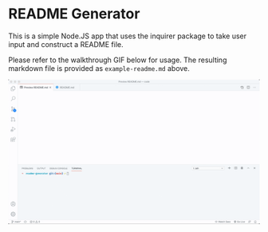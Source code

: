 # README Generator

This is a simple Node.JS app that uses the inquirer package to take user input and construct a README file.

Please refer to the walkthrough GIF below for usage. The resulting markdown file is provided as `example-readme.md` above.

<img src='images/walkthrough.gif' style='width: 75vw'/>
